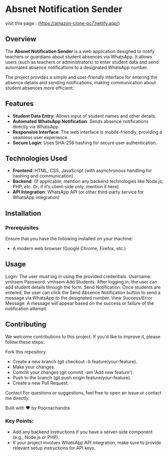 # Absnet Notification Sender

visit this page : (https://amazon-clone-pc7.netlify.app/)

## Overview
The **Absnet Notification Sender** is a web application designed to notify teachers or guardians about student absences via WhatsApp. It allows users (such as teachers or administrators) to enter student data and send automated absence notifications to a designated WhatsApp number.

The project provides a simple and user-friendly interface for entering the absence details and sending notifications, making communication about student absences more efficient.

## Features
- **Student Data Entry**: Allows input of student names and other details.
- **Automated WhatsApp Notification**: Sends absence notifications directly via WhatsApp.
- **Responsive Interface**: The web interface is mobile-friendly, providing a seamless user experience.
- **Secure Login**: Uses SHA-256 hashing for secure user authentication.
  
## Technologies Used
- **Frontend**: HTML, CSS, JavaScript (with asynchronous handling for hashing and communication)
- **Backend**: (If applicable, mention any backend technologies like Node.js, PHP, etc. Or, if it's client-side only, mention it here)
- **API Integration**: WhatsApp API (or other third-party service for WhatsApp integration)
  
## Installation

### Prerequisites
Ensure that you have the following installed on your machine:
- A modern web browser (Google Chrome, Firefox, etc.)

## Usage
Login: The user must log in using the provided credentials.
Username: vmhsem
Password: vmhsem
Add Students: After logging in, the user can add student details through the form.
Send Notification: Once students are entered, the user can click the Send Absence Notification button to send a message via WhatsApp to the designated number.
View Success/Error Message: A message will appear based on the success or failure of the notification attempt.

## Contributing
We welcome contributions to this project. If you'd like to improve it, please follow these steps:

Fork this repository.
- Create a new branch (git checkout -b feature/your-feature).
- Make your changes.
- Commit your changes (git commit -am 'Add new feature').
- Push to the branch (git push origin feature/your-feature).
- Create a new Pull Request.

Contact
For questions or suggestions, feel free to open an issue or contact me directly.

Built with ❤️ by Poornachandra

### Key Points:

- Add any backend instructions if you have a server-side component (e.g., Node.js or PHP).
- If your project involves WhatsApp API integration, make sure to provide relevant setup instructions for API keys.
